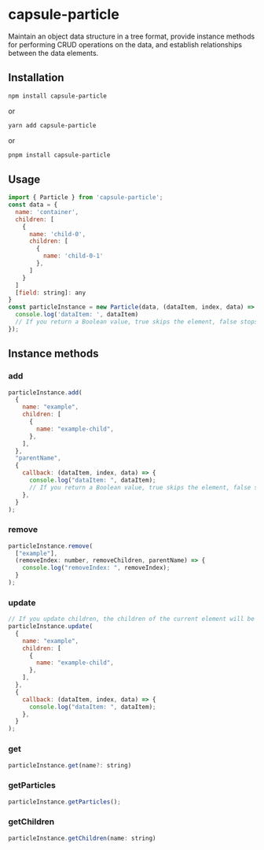# capsule-particle

Maintain an object data structure in a tree format, provide instance methods for performing CRUD operations on the data, and establish relationships between the data elements.

## Installation

```bash
npm install capsule-particle
```

or

```bash
yarn add capsule-particle
```

or

```bash
pnpm install capsule-particle
```

## Usage

```javascript
import { Particle } from 'capsule-particle';
const data = {
  name: 'container',
  children: [
    {
      name: 'child-0',
      children: [
        {
          name: 'child-0-1'
        },
      ]
    }
  ]
  [field: string]: any
}
const particleInstance = new Particle(data, (dataItem, index, data) => {
  console.log('dataItem: ', dataItem)
  // If you return a Boolean value, true skips the element, false stops traversal
});
```

## Instance methods

### add

```javascript
particleInstance.add(
  {
    name: "example",
    children: [
      {
        name: "example-child",
      },
    ],
  },
  "parentName",
  {
    callback: (dataItem, index, data) => {
      console.log("dataItem: ", dataItem);
      // If you return a Boolean value, true skips the element, false stops traversal
    },
  }
);
```

### remove

```javascript
particleInstance.remove(
  ["example"],
  (removeIndex: number, removeChildren, parentName) => {
    console.log("removeIndex: ", removeIndex);
  }
);
```

### update

```javascript
// If you update children, the children of the current element will be replaced
particleInstance.update(
  {
    name: "example",
    children: [
      {
        name: "example-child",
      },
    ],
  },
  {
    callback: (dataItem, index, data) => {
      console.log("dataItem: ", dataItem);
    },
  }
);
```

### get

```javascript
particleInstance.get(name?: string)
```

### getParticles

```javascript
particleInstance.getParticles();
```

### getChildren

```javascript
particleInstance.getChildren(name: string)
```
